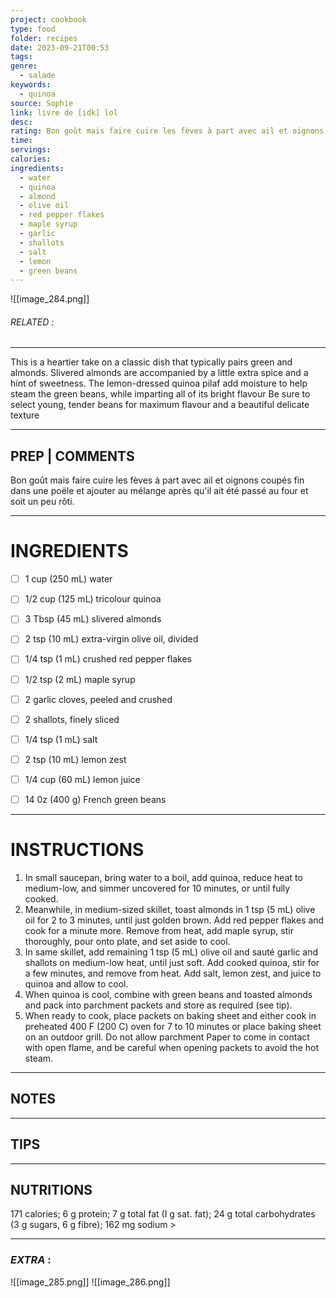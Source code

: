 ```yaml
---
project: cookbook
type: food
folder: recipes
date: 2023-09-21T00:53
tags: 
genre:
  - salade
keywords:
  - quinoa
source: Sophie
link: livre de [idk] lol
desc: 
rating: Bon goût mais faire cuire les fèves à part avec ail et oignons coupés fin dans une poële et ajouter au mélange après qu'il ait été passé au four et soit un peu rôti.
time: 
servings: 
calories: 
ingredients:
  - water
  - quinoa
  - almond
  - olive oil
  - red pepper flakes
  - maple syrup
  - garlic
  - shallots
  - salt
  - lemon
  - green beans
---
```


![[image_284.png]]
###### *RELATED* : 
---
This is a heartier take on a classic dish that typically pairs green and almonds. Slivered almonds are accompanied by a little extra spice and a hint of sweetness. The lemon-dressed quinoa pilaf add moisture to help steam the green beans, while imparting all of its bright flavour Be sure to select young, tender beans for maximum flavour and a beautiful delicate texture



---
## PREP | COMMENTS

Bon goût mais faire cuire les fèves à part avec ail et oignons coupés fin dans une poële et ajouter au mélange après qu'il ait été passé au four et soit un peu rôti.

---
# INGREDIENTS

- [ ] 1 cup (250 mL) water
- [ ] 1/2 cup (125 mL) tricolour quinoa
- [ ] 3 Tbsp (45 mL) slivered almonds
- [ ] 2 tsp (10 mL) extra-virgin olive oil, divided
- [ ] 1/4 tsp (1 mL) crushed red pepper flakes
- [ ] 1/2 tsp (2 mL) maple syrup
- [ ] 2 garlic cloves, peeled and crushed
- [ ] 2 shallots, finely sliced
- [ ] 1/4 tsp (1 mL) salt
- [ ] 2 tsp (10 mL) lemon zest
- [ ] 1/4 cup (60 mL) lemon juice
- [ ] 14 0z (400 g) French green beans


---
# INSTRUCTIONS

1. In small saucepan, bring water to a boil, add quinoa, reduce heat to medium-low, and simmer uncovered for 10 minutes, or until fully cooked.
2. Meanwhile, in medium-sized skillet, toast almonds in 1 tsp (5 mL) olive oil for 2 to 3 minutes, until just golden brown. Add red pepper flakes and cook for a minute more. Remove from heat, add maple syrup, stir thoroughly, pour onto plate, and set aside to cool.
3. In same skillet, add remaining 1 tsp (5 mL) olive oil and sauté garlic and shallots on medium-low heat, until just soft. Add cooked quinoa, stir for a few minutes, and remove from heat. Add salt, lemon zest, and juice to quinoa and allow to cool.
4. When quinoa is cool, combine with green beans and toasted almonds and pack into parchment packets and store as required (see tip).
5. When ready to cook, place packets on baking sheet and either cook in preheated 400 F (200 C) oven for 7 to 10 minutes or place baking sheet on an outdoor grill. Do not allow parchment Paper to come in contact with open flame, and be careful when opening packets to avoid the hot steam.


---
## NOTES



---
## TIPS



---
## NUTRITIONS

171 calories; 6 g protein; 7 g total fat (I g sat. fat);
24 g total carbohydrates (3 g sugars, 6 g fibre);
162 mg sodium >


---
### *EXTRA* :


![[image_285.png]]
![[image_286.png]]
